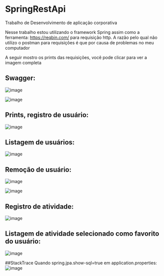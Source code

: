 # SpringRestApi
Trabalho de Desenvolvimento de aplicação corporativa


Nesse trabalho estou utilizando o framework Spring assim como a ferramenta: https://reqbin.com/ para requisição http. 
A razão pelo qual não utilizo o postman para requisições é que por causa de problemas no meu computador

A seguir mostro os prints das requisições, você pode clicar para ver a imagem completa


## Swagger: 

![image](https://github.com/Gabriel110200/SpringRestApi/assets/72171380/4ae40bcc-b00b-4f8b-87ad-04a36eca41f6)

![image](https://github.com/Gabriel110200/SpringRestApi/assets/72171380/ab1eb4ea-144a-45c8-a0ef-8670abf914c3)

## Prints, registro de usuário: 

![image](https://github.com/Gabriel110200/SpringRestApi/assets/72171380/3a8f2bed-7c86-4c80-ac2a-f122950460bc)



## Listagem de usuários: 

![image](https://github.com/Gabriel110200/SpringRestApi/assets/72171380/d3589f2a-1b75-4adf-94ac-4cadb013db30)



## Remoção de usuário: 

![image](https://github.com/Gabriel110200/SpringRestApi/assets/72171380/84af8220-d380-4d2a-8fee-df759cec0428)

![image](https://github.com/Gabriel110200/SpringRestApi/assets/72171380/24f48ad7-9f0a-4c0c-a68f-89b91b33b559)



## Registro de atividade: 

![image](https://github.com/Gabriel110200/SpringRestApi/assets/72171380/eb214366-caf0-411d-8751-51cf5252dbfc)


## Listagem de atividade selecionado como favorito do usuário: 

![image](https://github.com/Gabriel110200/SpringRestApi/assets/72171380/42978fc1-104d-4c1a-91a9-d3a28e0583af)


##StackTrace Quando  spring.jpa.show-sql=true em application.properties: 
![image](https://github.com/Gabriel110200/SpringRestApi/assets/72171380/a5acd477-0ce6-4c89-b02d-da7079e88e58)








